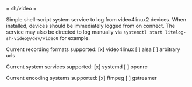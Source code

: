 = sh/video =

Simple shell-script system service to log from video4linux2 devices.
When installed, devices should be immediately logged from on connect.
The service may also be directed to log manually via
`systemctl start litelog-sh-video@/dev/video0` for example.

Current recording formats supported:
 [x] video4linux
 [ ] alsa
 [ ] arbitrary urls

Current system services supported:
 [x] systemd
 [ ] openrc

Current encoding systems supported:
 [x] ffmpeg
 [ ] gstreamer
